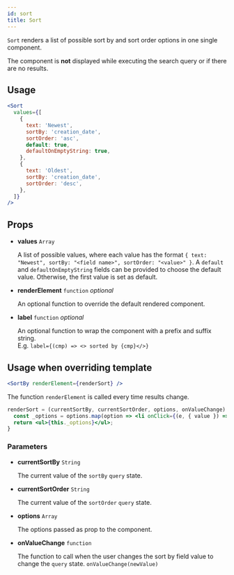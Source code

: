 ```yaml
---
id: sort
title: Sort
---
```


`Sort` renders a list of possible sort by and sort order options in one single component.

The component is **not** displayed while executing the search query or if there are no results.

## Usage

```jsx
<Sort
  values={[
    {
      text: 'Newest',
      sortBy: 'creation_date',
      sortOrder: 'asc',
      default: true,
      defaultOnEmptyString: true,
    },
    {
      text: 'Oldest',
      sortBy: 'creation_date',
      sortOrder: 'desc',
    },
  ]}
/>
```

## Props

* **values** `Array`

  A list of possible values, where each value has the format `{ text: "Newest", sortBy: "<field name>", sortOrder: "<value>" }`.
  A `default` and `defaultOnEmptyString` fields can be provided to choose the default value. Otherwise, the first value is set as default.

* **renderElement** `function` *optional*

  An optional function to override the default rendered component.

- **label** `function` _optional_

  An optional function to wrap the component with a prefix and suffix string. <br />
  E.g. `label={(cmp) => <> sorted by {cmp}</>}`

## Usage when overriding template

```jsx
<SortBy renderElement={renderSort} />
```

The function `renderElement` is called every time results change.

```jsx
renderSort = (currentSortBy, currentSortOrder, options, onValueChange) => {
  const _options = options.map(option => <li onClick={(e, { value }) => onValueChange(value)}>{option.text}</li>);
  return <ul>{this._options}</ul>;
}
```

### Parameters

* **currentSortBy** `String`

  The current value of the `sortBy` `query` state.

* **currentSortOrder** `String`

  The current value of the `sortOrder` `query` state.

* **options** `Array`

  The options passed as prop to the component.

* **onValueChange** `function`

  The function to call when the user changes the sort by field value to change the `query` state. `onValueChange(newValue)`
